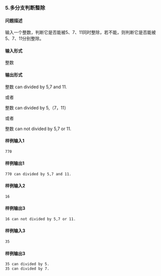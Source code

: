 ### 5.多分支判断整除

#### 问题描述

输入一个整数，判断它是否能被5、7、11同时整除，若不能，则判断它是否能被5、7、11分别整除。

#### 输入形式

整数

#### 输出形式

整数 can divided by 5,7 and 11.

或者

整数 can divided by 5,（7，11）

或者

整数 can not divided by 5,7 or 11.

#### 样例输入1

```bash
770
```

#### 样例输出1

```bash
770 can divided by 5,7 and 11.
```

#### 样例输入2

```bash
16
```

#### 样例输出3

```bash
16 can not divided by 5,7 or 11.
```

#### 样例输入3

```bash
35
```

#### 样例输出3

```bash
35 can divided by 5.
35 can divided by 7.
```
